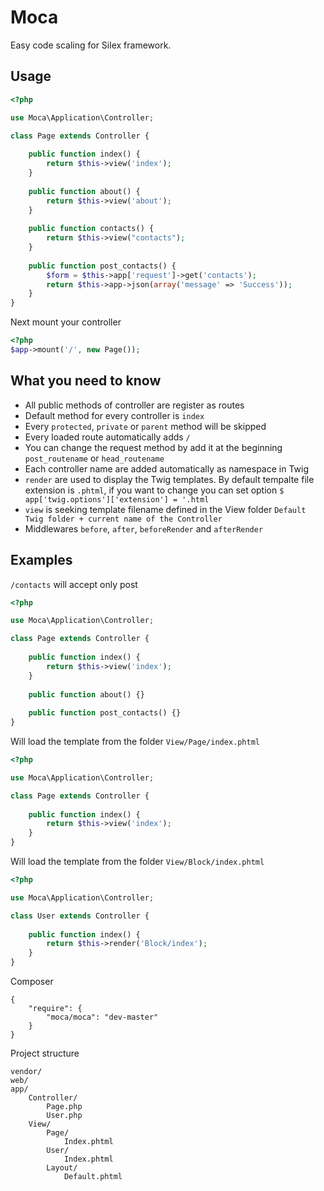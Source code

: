 Moca
====
Easy code scaling for Silex framework.

Usage
-----

```php
<?php

use Moca\Application\Controller;

class Page extends Controller {
	
	public function index() {
		return $this->view('index');
	}
	
	public function about() {
		return $this->view('about');
	}
	
	public function contacts() {
		return $this->view("contacts");
	}
	
	public function post_contacts() {
		$form = $this->app['request']->get('contacts');
		return $this->app->json(array('message' => 'Success'));
	}
}
```

Next mount your controller

```php
<?php
$app->mount('/', new Page());
```

What you need to know
-----
- All public methods of controller are register as routes
- Default method for every controller is `index`
- Every `protected`, `private` or `parent` method will be skipped
- Every loaded route automatically adds `/`
- You can change the request method by add it at the beginning `post_routename` or `head_routename`
- Each controller name are added automatically as namespace in Twig
- `render` are used to display the Twig templates. By default tempalte file extension is `.phtml`, if you want to change you can set option `$ app['twig.options']['extension'] = '.html`
- `view` is seeking template filename defined in the View folder `Default Twig folder + current name of the Controller`
- Middlewares `before`, `after`, `beforeRender` and `afterRender`

Examples
-----

`/contacts` will accept only post
```php
<?php

use Moca\Application\Controller;

class Page extends Controller {
	
	public function index() {
		return $this->view('index');
	}
	
	public function about() {}
	
	public function post_contacts() {}
}
```

Will load the template from the folder `View/Page/index.phtml`
```php
<?php

use Moca\Application\Controller;

class Page extends Controller {
	
	public function index() {
		return $this->view('index');
	}
}
```

Will load the template from the folder `View/Block/index.phtml`
```php
<?php

use Moca\Application\Controller;

class User extends Controller {
	
	public function index() {
		return $this->render('Block/index');
	}
}
```

Composer
```
{
    "require": {
        "moca/moca": "dev-master"
    }
}
```

Project structure
```
vendor/
web/
app/
	Controller/
		Page.php
		User.php
	View/
		Page/
			Index.phtml
		User/
			Index.phtml
		Layout/
			Default.phtml
```